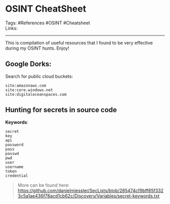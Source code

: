 # OSINT CheatSheet
Tags: #References #OSINT #Cheatsheet \
Links:

---

This is compilation of useful resources that I found to be very effective during my OSINT hunts. Enjoy!

## Google Dorks:
Search for public cloud buckets:
```
site:amazonaws.com
site:core.windows.net
site:digitaloceanspaces.com
```

## Hunting for secrets in source code
**Keywords**:
```
secret
key
api
password
pass
passwd
pwd
user
username
token
credential
```

> More can be found here: https://github.com/danielmiessler/SecLists/blob/285474cf9bff85f3323c5a1ae436f78acd1cb62c/Discovery/Variables/secret-keywords.txt
